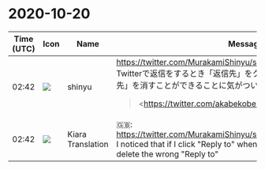 # 2020-10-20

|Time (UTC)|Icon|Name|Message|
|---|---|---|---|
|02:42|![](https://avatars.slack-edge.com/2018-04-27/354445776386_e258f5ed5ba887b08668_72.jpg)|shinyu|<https://twitter.com/MurakamiShinyu/status/1318381557879513089><br>Twitterで返信をするとき「返信先」をクリックすると、間違った「返信先」を消すことができることに気がついた<br><blockquote><https://twitter.com/akabekobeko|@akabekobeko> Paged.jsで私がいいなと思うのは、CSS Grid LayoutやCSS Variablesなど最新のCSS仕様が利用されていること、<br>Vivliostyleでまだ実装できてない named string, running elements, :blank,  named page など。<br><br>Paged.jsのよいところをいろいろ発表してくれるの期待。<br>Vivliostyle開発の励みにしたいです</blockquote>|
|02:42|![](https://avatars.slack-edge.com/2019-08-21/732685848020_f3f20736795184660348_72.png)|Kiara Translation|🇬🇧: <https://twitter.com/MurakamiShinyu/status/1318381557879513089><br>I noticed that if I click "Reply to" when replying on Twitter, I can delete the wrong "Reply to"|
